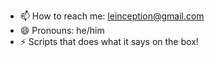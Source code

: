 - 📫 How to reach me: leinception@gmail.com
- 😄 Pronouns: he/him
- ⚡ Scripts that does what it says on the box!
